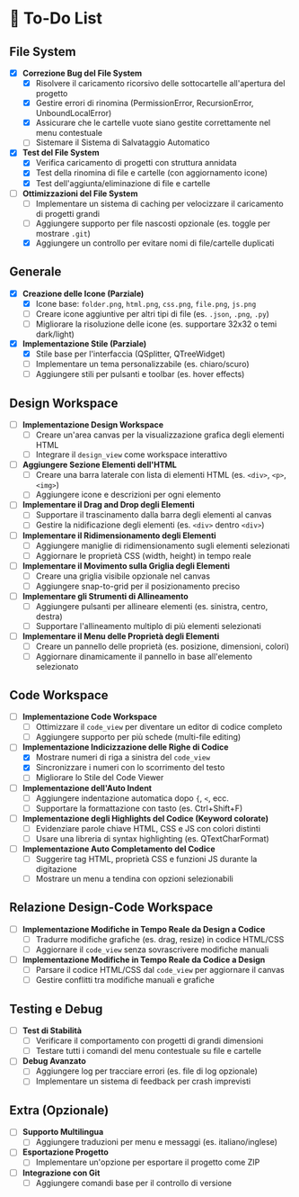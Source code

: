 # 📌 To-Do List

## File System
- [x] **Correzione Bug del File System**
  - [x] Risolvere il caricamento ricorsivo delle sottocartelle all'apertura del progetto
  - [x] Gestire errori di rinomina (PermissionError, RecursionError, UnboundLocalError)
  - [x] Assicurare che le cartelle vuote siano gestite correttamente nel menu contestuale
  - [ ] Sistemare il Sistema di Salvataggio Automatico
- [x] **Test del File System**
  - [x] Verifica caricamento di progetti con struttura annidata
  - [x] Test della rinomina di file e cartelle (con aggiornamento icone)
  - [x] Test dell'aggiunta/eliminazione di file e cartelle
- [ ] **Ottimizzazioni del File System**
  - [ ] Implementare un sistema di caching per velocizzare il caricamento di progetti grandi
  - [ ] Aggiungere supporto per file nascosti opzionale (es. toggle per mostrare `.git`)
  - [x] Aggiungere un controllo per evitare nomi di file/cartelle duplicati

## Generale
- [x] **Creazione delle Icone (Parziale)**
  - [x] Icone base: `folder.png`, `html.png`, `css.png`, `file.png`, `js.png`
  - [ ] Creare icone aggiuntive per altri tipi di file (es. `.json`, `.png`, `.py`)
  - [ ] Migliorare la risoluzione delle icone (es. supportare 32x32 o temi dark/light)
- [x] **Implementazione Stile (Parziale)**
  - [x] Stile base per l'interfaccia (QSplitter, QTreeWidget)
  - [ ] Implementare un tema personalizzabile (es. chiaro/scuro)
  - [ ] Aggiungere stili per pulsanti e toolbar (es. hover effects)

## Design Workspace
- [ ] **Implementazione Design Workspace**
  - [ ] Creare un'area canvas per la visualizzazione grafica degli elementi HTML
  - [ ] Integrare il `design_view` come workspace interattivo
- [ ] **Aggiungere Sezione Elementi dell'HTML**
  - [ ] Creare una barra laterale con lista di elementi HTML (es. `<div>`, `<p>`, `<img>`)
  - [ ] Aggiungere icone e descrizioni per ogni elemento
- [ ] **Implementare il Drag and Drop degli Elementi**
  - [ ] Supportare il trascinamento dalla barra degli elementi al canvas
  - [ ] Gestire la nidificazione degli elementi (es. `<div>` dentro `<div>`)
- [ ] **Implementare il Ridimensionamento degli Elementi**
  - [ ] Aggiungere maniglie di ridimensionamento sugli elementi selezionati
  - [ ] Aggiornare le proprietà CSS (width, height) in tempo reale
- [ ] **Implementare il Movimento sulla Griglia degli Elementi**
  - [ ] Creare una griglia visibile opzionale nel canvas
  - [ ] Aggiungere snap-to-grid per il posizionamento preciso
- [ ] **Implementare gli Strumenti di Allineamento**
  - [ ] Aggiungere pulsanti per allineare elementi (es. sinistra, centro, destra)
  - [ ] Supportare l'allineamento multiplo di più elementi selezionati
- [ ] **Implementare il Menu delle Proprietà degli Elementi**
  - [ ] Creare un pannello delle proprietà (es. posizione, dimensioni, colori)
  - [ ] Aggiornare dinamicamente il pannello in base all'elemento selezionato

## Code Workspace
- [ ] **Implementazione Code Workspace**
  - [ ] Ottimizzare il `code_view` per diventare un editor di codice completo
  - [ ] Aggiungere supporto per più schede (multi-file editing)
- [ ] **Implementazione Indicizzazione delle Righe di Codice**
  - [x] Mostrare numeri di riga a sinistra del `code_view`
  - [x] Sincronizzare i numeri con lo scorrimento del testo
  - [ ] Migliorare lo Stile del Code Viewer
- [ ] **Implementazione dell'Auto Indent**
  - [ ] Aggiungere indentazione automatica dopo `{`, `<`, ecc.
  - [ ] Supportare la formattazione con tasto (es. Ctrl+Shift+F)
- [ ] **Implementazione degli Highlights del Codice (Keyword colorate)**
  - [ ] Evidenziare parole chiave HTML, CSS e JS con colori distinti
  - [ ] Usare una libreria di syntax highlighting (es. QTextCharFormat)
- [ ] **Implementazione Auto Completamento del Codice**
  - [ ] Suggerire tag HTML, proprietà CSS e funzioni JS durante la digitazione
  - [ ] Mostrare un menu a tendina con opzioni selezionabili

## Relazione Design-Code Workspace
- [ ] **Implementazione Modifiche in Tempo Reale da Design a Codice**
  - [ ] Tradurre modifiche grafiche (es. drag, resize) in codice HTML/CSS
  - [ ] Aggiornare il `code_view` senza sovrascrivere modifiche manuali
- [ ] **Implementazione Modifiche in Tempo Reale da Codice a Design**
  - [ ] Parsare il codice HTML/CSS dal `code_view` per aggiornare il canvas
  - [ ] Gestire conflitti tra modifiche manuali e grafiche

## Testing e Debug
- [ ] **Test di Stabilità**
  - [ ] Verificare il comportamento con progetti di grandi dimensioni
  - [ ] Testare tutti i comandi del menu contestuale su file e cartelle
- [ ] **Debug Avanzato**
  - [ ] Aggiungere log per tracciare errori (es. file di log opzionale)
  - [ ] Implementare un sistema di feedback per crash imprevisti

## Extra (Opzionale)
- [ ] **Supporto Multilingua**
  - [ ] Aggiungere traduzioni per menu e messaggi (es. italiano/inglese)
- [ ] **Esportazione Progetto**
  - [ ] Implementare un'opzione per esportare il progetto come ZIP
- [ ] **Integrazione con Git**
  - [ ] Aggiungere comandi base per il controllo di versione
